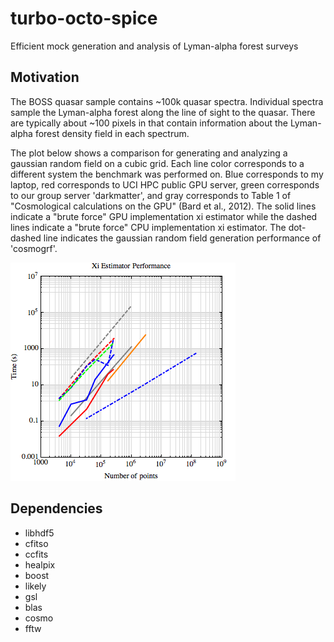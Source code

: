 turbo-octo-spice 
================

Efficient mock generation and analysis of Lyman-alpha forest surveys

Motivation
----------

The BOSS quasar sample contains ~100k quasar spectra. Individual spectra sample the Lyman-alpha forest along the line of sight to the quasar. There are typically about ~100 pixels in that contain information about the Lyman-alpha forest density field in each spectrum.

The plot below shows a comparison for generating and analyzing a gaussian random field on a cubic grid. Each line color corresponds to a different system the benchmark was performed on. Blue corresponds to my laptop, red corresponds to UCI HPC public GPU server, green corresponds to our group server 'darkmatter', and gray corresponds to Table 1 of "Cosmological calculations on the GPU" (Bard et al., 2012). The solid lines indicate a "brute force" GPU implementation xi estimator while the dashed lines indicate a "brute force" CPU implementation xi estimator. The dot-dashed line indicates the gaussian random field generation performance of 'cosmogrf'.

![](images/xiperfplot.png "Xi Performance Comparison")


Dependencies
------------

 * libhdf5
 * cfitso
 * ccfits
 * healpix
 * boost
 * likely
  * gsl
  * blas
 * cosmo
  * fftw
